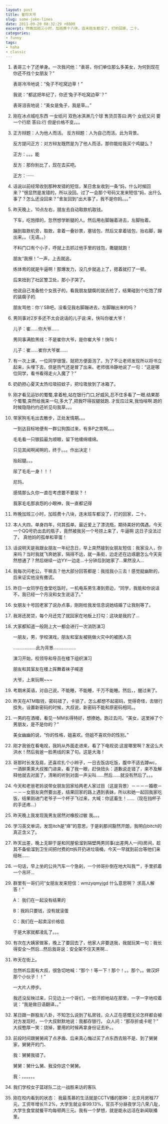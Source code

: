 ```yaml
---
layout: post
title: 崔你大爷
slug: some-joke-lines
date: 2011-09-20 08:32:29 +0800
excerpt: 昨晚加班三小时，加班费十八块，连末班车都没了，打的回家，二十。
categories:
- funny
tags:
- haha
- classic
---
```


1. 表哥三十了还单身。一次我问他：“表哥，你们单位那么多美女，为何到现在你还不找个女朋友？”

	表哥冷冷地说：“兔子不吃窝边草！”

	我说：“都这把年纪了，你还‘兔子不吃窝边草’？”

	表哥沮丧地说：“美女是兔子，我是草。。”

2. 刚在冰点城吃东西 一女纸问 双色冰淇淋几个球 售货员答曰:两个 女纸又问 要一个行麽 答曰:行 但是价格不变。。。

3. 正方辩题：人为他人而活。 反方辩题：人为自己而活。此为背景。

	反方提问正方：对方辩友既然是为了他人而活，那你能给我买个鸡腿么？

	正方：。。。能

	反方：那你别比了，现在去买吧。

	正方：······

4. 话说以前经常收到那种发错的短信，某日舍友收到一条“妈，什么时候回来？”很显然是发错的，所以没回。过了一会那个号码又发来短信“妈，出什么事了？怎么还没回来？”舍友回到“出大事了，我不是你妈。。。”

5. 昨天晚上，10点左右，朋友去自动取款机取钱。

	下车，吃饱撑的，忽然想学断腿的人。然后用右脚蹦着进去，左脚抬着。

	蹦到取款机旁，取款，拿着一叠钞票，塞钱包，然后又拿着钱包，抬右脚，蹦出来。。（无语。。）

	不料门口有个小子，呼就上去抓过他手里的钱包，撒腿就跑！

	朋友“我擦！”一声，上去就追。

	练体育的就是牛逼啊！那爆发力，没几步就追上了，摁着就打了一顿。

	后来扭到了社区警卫处，那小子哭了。

	他说自己准备抢个女孩子的，看我朋友腿瘸的就去抢了，结果碰到个吃饱了撑的装瘸子的.

	朋友骂他：你丫SB吧，没看见我右脚蹦进去，左脚蹦出来的吗？

6. 男同事对2岁多还不太会说话的儿子说:来，快叫你崔大爷！

	儿子：崔……你大爷……

	男同事满脸黑线：不是崔你大爷，是你崔大爷！快叫！

	儿子：崔……崔你大爷崔……

7. 有一次上课，一位同学很饿，就把方便面泡了。为了不让老师发现所以将书立起来，头埋下去，但是热气还是冒了出来。老师很冷静地说了一句：“这是哪位同学，看书看得走火入魔了？”

8. 奶奶担心夏天太热垃圾招蚊子，把垃圾放到了冰箱了。

9. 刚才看见运钞的蜀蜀,拿着枪,站在银行门口,好威风,忍不住多看了一眼.结果那个蜀蜀,突然给我来一句,多大了,把我吓得拔腿就跑. 才反应过来,我怕啥啊.跑的时候隐隐约约还听见句我草。。。

10. 带家狗毛毛出去散步，正处发情期。。。

	一到达目标地便有一群公狗围过来，有多P之势啊。。。

	毛毛看一只银狐最为顺眼，留下他缠绵缠绵。

	只见其闻啊闻啊的，终于。。。作出决定！

	抬起腿。。。

	尿了毛毛一身！！！

	尼玛，

	感情那么久你一直在考虑要不要尿？！

	我家毛毛那哀怨的小眼神，我一直都记得

11. 昨晚加班三小时，加班费十八块，连末班车都没了，打的回家，二十。

12. 本人大四，单身四年，何其孤单。最近爱上了漂流瓶，期待美好的偶遇。今天一个QQ号扔出去的瓶子，竟然被我另一个号捞上来了，牛逼啊 这日子没法过了， 真他妈的孤单和草蛋！

13. 话说明天是我跟女朋友一年纪念日，早上突然接到女朋友短信：我家没人，你来吗？当时我就飞奔她家，隔得不远，就一条街，边走还在边琢磨怎么今天突然想通了？然后继续一边YY一边走…十分钟后到她家了…果然没人…

14. 我每次问老公，干嘛去？他大部分回答都是：我找我小三去！感觉挺幽默的，后来证实他没有撒谎。

15. 昨日一女同学在食堂吃饭时，一机电系男生凑到旁边，“同学，我能和你说话不，我已经一个月没和女生说话了。”

16. 女朋友十号回老家了说办点事，刚刚给我发信息说她结婚了让我别等了。

17. 我哥还房贷，每个月还完了就回家在地板上打勾：这块是我的了…

18. 大家都知道一般刚上大一都会进行一次消防演习

	一朋友，男，学校演戏，朋友和室友被挑做火灾中的被困人员

	………………此为背景………………

	演习开始，校领导和导员在楼下组织演习

	朋友和其室友在楼上挥舞着袜子喊道

	大爷，上来玩啊~~~

19. 考期末英语，对自己说，不能睡，不能睡，千万不能睡。然后，，醒过来了。

20. 昨天在ATM取钱，密码错了，卡锁了，怎么都想不起密码，觉得奇怪，去银行挂失，设置新密码的时候，大叔说，新密码不能和原密码相同。。

21. 一男的在酒楼，看见一MM长得特好，想撩她。跑过去问，“美女，这里掉了个男朋友，是不是你的？”

	美女幽幽的说，“你的性格，姐喜欢。但姐不喜欢你的性别。”

22. 刚才我爸在看电视，我妈从外面走进来，看了下电视说:这是哪里啊？发这么大洪水！然后我爸一脸黑线的来了句。这是大海！

23. 哥那时长发及肩，还喜欢扎个小辫子，一日去饭店吃饭，腹中不适去蹲wc，一酒醉熏熏大叔推门进来，看了我一眼，赶快扭头：道歉说走错了，来不及解释他就去对面了，清晰的听到对面一声尖叫……然后……就没有然后了。。。

24. 今天和老爸老妈说带女朋友回家给两老人家过目（这是背景）－－－－婚歌－－－－女朋友突然要出差，结果回家的路上遇到表妹，所以和她一起回我家吃饭，结果刚进门老爷子一个杯子飞过来，大喊：你这畜生！……（现在挡杯子的手还疼…）

25. 昨天晚上我发现我男友居然对橡胶过敏 我。。。

26. 学习英文单词，发现itch是“痒”的意思，于是刹那间豁然开朗，我明白bitch的真正含义了。

27. 昨天出差，晚上无聊于是和同屋偷溜到隔壁两男同事(出差两人一间)房间，趁其不备偷溜到卫生间把付费的tt拆开扔进垃圾桶，今天一早就到前台等他们来结帐……

28. 一句话，早上坐的公共汽车一个急刹，一个帅哥扑倒在地大叫我艹，手里抓着一个吊环…

29. 群里有一哥们问“女朋友发来短信：wmzyqmyjgd 什么意思啊？ 求高人解答！”

	A： 我们在一起没有结果的

	B：我妈只要钱，没有就滚蛋

	C：我们在一起卖淫价格低

	于是大家就都凌乱了。。。

30. 有次在大姨家做客，晚上了要回去了，他家人非要送我，我就玩笑一句：我长得安全～然后…然后我哥说：安全架不住天黑啊…

31. 昨天在街上。

	忽然听后面有大叔，很急切地喊：“那个！等一下！那个！。。那个。。做汉奸那个小伙子！！”

	一大片人停步。

	我还没反映过来，只见边上一个哥们，一脸汗颜地站在那里，一字一字地咬着说：“我是做日语翻译。。”

32. 某日跟一群股友八卦，不知怎么说到了私房钱，众人正在感慨无论怎样都会被对方发现时，一个大叔默默地说：我都存银行。 众人问：“那存折或卡呢？” 大叔憨厚一笑：烧掉，要用的时候再拿身份证去补。。

33. 前段时间跟舅舅闹了点矛盾、后来真心悔过买了点东西去赔不是、到了舅舅家，舅舅开的门、

	我：舅舅我错了。

	舅舅：舅什么舅、我没你这个舅舅。

	我：。。。。。。

34. 我们学校女子篮球队二比一战胜来访的客队

35. 刚在校内看到的状态： 我最羡慕的生活就是CCTV播的那种：北京月房租77元，工资年增长11.2%，大学生就业率99.13%，官员不分昼夜学习八荣八耻，大学生食堂就餐平均每顿两三元。我有一个梦想，就是能永远活在新闻联播里。
